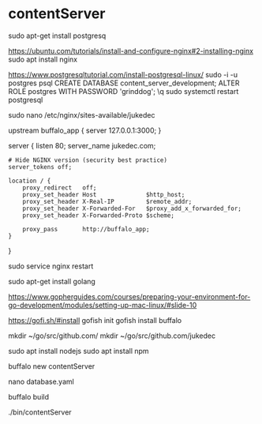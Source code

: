 # contentServer

sudo apt-get install postgresq

https://ubuntu.com/tutorials/install-and-configure-nginx#2-installing-nginx
sudo apt install nginx


https://www.postgresqltutorial.com/install-postgresql-linux/
sudo -i -u postgres
psql
CREATE DATABASE content_server_development;
ALTER ROLE postgres WITH PASSWORD 'grinddog';
\q
sudo systemctl restart postgresql

sudo nano /etc/nginx/sites-available/jukedec

upstream buffalo_app {
    server 127.0.0.1:3000;
}

server {
    listen 80;
    server_name jukedec.com;

    # Hide NGINX version (security best practice)
    server_tokens off;

    location / {
        proxy_redirect   off;
        proxy_set_header Host              $http_host;
        proxy_set_header X-Real-IP         $remote_addr;
        proxy_set_header X-Forwarded-For   $proxy_add_x_forwarded_for;
        proxy_set_header X-Forwarded-Proto $scheme;

        proxy_pass       http://buffalo_app;
    }
}

sudo service nginx restart

sudo apt-get install golang

https://www.gopherguides.com/courses/preparing-your-environment-for-go-development/modules/setting-up-mac-linux/#slide-10

https://gofi.sh/#install
gofish init
gofish install buffalo

mkdir ~/go/src/github.com/
mkdir ~/go/src/github.com/jukedec

sudo apt install nodejs
sudo apt install npm

buffalo new contentServer

nano database.yaml

buffalo build

./bin/contentServer
